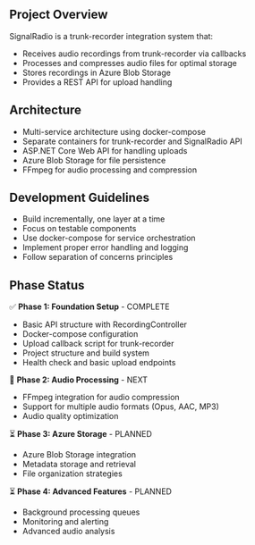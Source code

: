 <!-- SignalRadio Project Instructions -->

## Project Overview
SignalRadio is a trunk-recorder integration system that:
- Receives audio recordings from trunk-recorder via callbacks
- Processes and compresses audio files for optimal storage
- Stores recordings in Azure Blob Storage
- Provides a REST API for upload handling

## Architecture
- Multi-service architecture using docker-compose
- Separate containers for trunk-recorder and SignalRadio API
- ASP.NET Core Web API for handling uploads
- Azure Blob Storage for file persistence
- FFmpeg for audio processing and compression

## Development Guidelines
- Build incrementally, one layer at a time
- Focus on testable components
- Use docker-compose for service orchestration
- Implement proper error handling and logging
- Follow separation of concerns principles

## Phase Status
✅ **Phase 1: Foundation Setup** - COMPLETE
- Basic API structure with RecordingController
- Docker-compose configuration
- Upload callback script for trunk-recorder
- Project structure and build system
- Health check and basic upload endpoints

🚧 **Phase 2: Audio Processing** - NEXT
- FFmpeg integration for audio compression
- Support for multiple audio formats (Opus, AAC, MP3)
- Audio quality optimization

⏳ **Phase 3: Azure Storage** - PLANNED
- Azure Blob Storage integration
- Metadata storage and retrieval
- File organization strategies

⏳ **Phase 4: Advanced Features** - PLANNED
- Background processing queues
- Monitoring and alerting
- Advanced audio analysis

